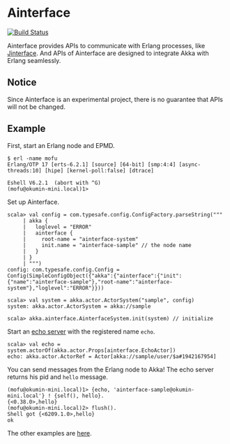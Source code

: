 # Ainterface

[![Build Status](https://travis-ci.org/ainterface/ainterface.svg?branch=master)](https://travis-ci.org/ainterface/ainterface)

Ainterface provides APIs to communicate with Erlang processes, like [Jinterface](http://www.erlang.org/doc/apps/jinterface/jinterface_users_guide.html).
And APIs of Ainterface are designed to integrate Akka with Erlang seamlessly.

## Notice

Since Ainterface is an experimental project, there is no guarantee that APIs will not be changed.

## Example

First, start an Erlang node and EPMD.

```
$ erl -name mofu
Erlang/OTP 17 [erts-6.2.1] [source] [64-bit] [smp:4:4] [async-threads:10] [hipe] [kernel-poll:false] [dtrace]

Eshell V6.2.1  (abort with ^G)
(mofu@okumin-mini.local)1>
```

Set up Ainterface.

```
scala> val config = com.typesafe.config.ConfigFactory.parseString("""
     | akka {
     |   loglevel = "ERROR"
     |   ainterface {
     |     root-name = "ainterface-system"
     |     init.name = "ainterface-sample" // the node name
     |   }
     | }
     | """)
config: com.typesafe.config.Config = Config(SimpleConfigObject({"akka":{"ainterface":{"init":{"name":"ainterface-sample"},"root-name":"ainterface-system"},"loglevel":"ERROR"}}))

scala> val system = akka.actor.ActorSystem("sample", config)
system: akka.actor.ActorSystem = akka://sample

scala> akka.ainterface.AinterfaceSystem.init(system) // initialize
```

Start an [echo server](https://github.com/ainterface/ainterface/blob/master/ainterface-sample/src/main/scala/ainterface/EchoActor.scala) with the registered name `echo`.

```
scala> val echo = system.actorOf(akka.actor.Props[ainterface.EchoActor])
echo: akka.actor.ActorRef = Actor[akka://sample/user/$a#1942167954]
```

You can send messages from the Erlang node to Akka!
The echo server returns his pid and `hello` message.

```
(mofu@okumin-mini.local)1> {echo, 'ainterface-sample@okumin-mini.local'} ! {self(), hello}.
{<0.38.0>,hello}
(mofu@okumin-mini.local)2> flush().
Shell got {<6209.1.0>,hello}
ok
```

The other examples are [here](https://github.com/ainterface/ainterface/tree/master/ainterface-sample/src/main/scala/ainterface).
